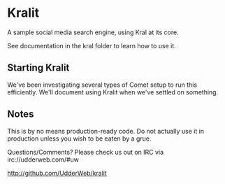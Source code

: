 # Kralit #

A sample social media search engine, using Kral at its core.

See documentation in the kral folder to learn how to use it.


## Starting Kralit ##

We've been investigating several types of Comet setup to run this efficiently. We'll document using Kralit when we've settled on something.


## Notes ##

This is by no means production-ready code. Do not actually use it in
production unless you wish to be eaten by a grue.

Questions/Comments? Please check us out on IRC via irc://udderweb.com/#uw

http://github.com/UdderWeb/kralit

